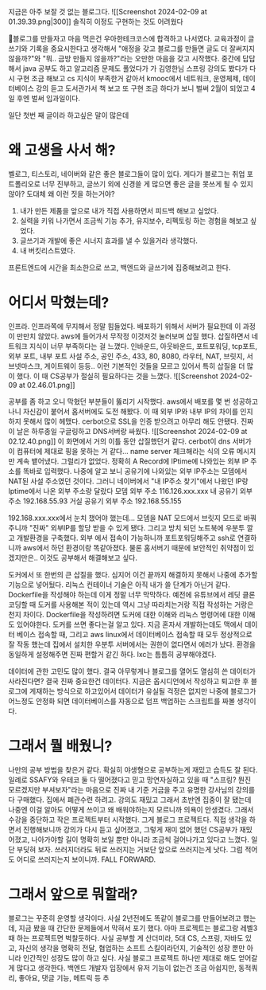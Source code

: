 지금은 아주 보잘 것 없는 블로그다.
![[Screenshot 2024-02-09 at 01.39.39.png|300]]
솔직히  이정도 구현하는 것도 어려웠다

블로그를 만들자고 마음 먹은건 우아한테크코스에 합격하고 나서였다.
교육과정이 글쓰기와 기록을 중요시한다고 생각해서 "애정을 갖고 블로그를 만들면 글도 더 잘써지지 않을까?"와 "뭐.. 금방 만들지 않을까?"라는 오만한 마음을 갖고 시작했다.
중간에 답답해서 java 공부도 하고 알고리즘 문제도 풀었다가 가 김영한님 스프링 강의도 봤다가 다시 구현 조금 해보고 cs 지식이 부족한거 같아서 kmooc에서 네트워크, 운영체제, 데이터베이스 강의 듣고 도서관가서 책 보고 또 구현 조금 하다가 보니 벌써 2월이 되었고 4일 후엔 벌써 입과일이다.

일단 첫번 째 글이라 하고싶은 말이 많은데 


# 왜 고생을 사서 해?

벨로그, 티스토리, 네이버와 같은 좋은 블로그들이 많이 있다. 게다가 블로그는 취업 포트폴리오로 너무 진부하고, 글쓰기 외에 신경쓸 게 많으면 좋은 글을 못쓰게 될 수 있지 않아? 도대체 왜 이런 짓을 하는거야?

1. 내가 만든 제품을 앞으로 내가 직접 사용하면서 피드백 해보고 싶었다.
2. 실력을 키워 나가면서 조금씩 기능 추가, 유지보수, 리펙토링 하는 경험을 해보고 싶었다.
3. 글쓰기과 개발에 좋은 시너지 효과를 낼 수 있을거라 생각했다.
4. 내 버킷리스트였다.

프론트엔드에 시간을 최소한으로 쓰고, 백엔드와 글쓰기에 집중해보려고 한다.

# 어디서 막혔는데?

인프라. 인프라쪽에 무지해서 정말 힘들었다. 배포하기 위해서 서버가 필요한데 이 과정이 만만치 않았다. aws에 들어가서 무작정 이것저것 눌러보며 삽질 했다. 삽질하면서 네트워크 지식이 너무 부족하다는 걸 느꼈다. 인바운드, 아웃바운드, 포트포워딩, tcp포트, 외부 포트, 내부 포트 사설 주소, 공인 주소, 433, 80, 8080, 라우터, NAT, 브릿지, 서브넷마스크, 게이트웨이 등등.. 이런 기본적인 것들을 모르고 있어서 특히 삽질을 더 많이 했다. 이 때 CS공부가 절실히 필요하다는 것을 느꼈다.
![[Screenshot 2024-02-09 at 02.46.01.png]]

공부를 좀 하고 오니 막혔던 부분들이 뚫리기 시작했다. aws에서 배포를 몇 번 성공하고 나니 자신감이 붙어서 홈서버에도 도전 해봤다. 이 때 외부 IP와 내부 IP의 차이를 인지하지 못해서 많이 헤맸다. cerbot으로 SSL을 인증 받으려고 아무리 해도 안됐다. 진짜 이 날은 하루종일 구글링하고 DNS서버랑 싸웠다.
![[Screenshot 2024-02-09 at 02.12.40.png]]
이 화면에서 거의 이틀 동안 삽질했던거 같다. cerbot이 dns 서버가 이 컴퓨터에 제대로 핑을 못하는 거 같다... name server 체크해라는 식의 오류 메시지만 계속 뱉어냈다. 
그럴리가 없었다. 정확히 A Record에 IPtime에 나와있는 외부 IP 주소를 똑바로 입력했다. 나중에 알고 보니 공유기에 나와있는 외부 IP주소는 모뎀에서 NAT된 사설 주소였던 것이다. 그러니 네이버에서 "내 IP주소 찾기"에서 나왔던 IP랑 Iptime에서 나온 외부 주소랑 달랐다
모뎀 외부 주소 116.126.xxx.xxx
내 공유기 외부 주소 192.168.55.93
거실 공유기 외부 주소 192.168.55.155

192.168.xxx.xxx에서 눈치 챘어야 했는데... 모뎀을 NAT 모드에서 브릿지 모드로 바꿔주니까 "진짜" 외부IP를 할당 받을 수 있게 됐다. 그리고 방치 되던 노트북에 우분투 깔고 개발환경을 구축했다. 외부 에서 접속이 가능하니까 포트포워딩해주고 ssh로 연결하니까 aws에서 하던 환경이랑 똑같아졌다. 물론 홈서버기 때문에 보안적인 취약점이 있겠지만은.. 이것도 공부해서 해결해보고 싶다.

도커에서 또 한번의 큰 삽질을 했다. 심지어 이건 끝까지 해결하지 못해서 나중에 추가할 기능으로 넣어뒀다. 리눅스 컨테이너 기술은 아직 내가 쓸 단계가 아닌거 같다. Dockerfile을 작성해야 하는데 이게 정말 너무 막막하다. 예전에 유튜브에서 레딧 클론 코딩할 때 도커를 사용해본 적이 있는데 역시 그냥 따라치는거랑 직접 작성하는 거랑은 천지 차이다. Dockerfile을 작성하려면 도커에 대한 이해와 리눅스 명령어에 대한 이해도 있어야한다. 도커를 쓰면 좋다는걸 알고 있다. 지금 혼자서 개발하는데도 맥에서 데이터 베이스 접속할 때, 그리고 aws linux에서 데이터베이스 접속할 때 모두 정상적으로 잘 작동 했는데 집에서 설치한 우분투 서버에서는 권한이 없다면서 에러가 났다. 환경을 동일하게 설정해주면 진짜 편할거 같긴 하다. lxc는 틈틈히 공부해야겠다.

데이터에 관한 고민도 많이 했다. 결국 아무렇게나 블로그를 열어도 열심히 쓴 데이터가 사라진다면?  결국 진짜 중요한건 데이터다. 지금은 옵시디언에서 작성하고 퇴고한 후 블로그에 게재하는 방식으로 하고있어서 데이터가 유실될 걱정은 없지만 나중에 블로그가 어느정도 안정화 되면 데이터베이스를 자동으로 덤프 백업하는 스크립트를 짜볼 생각이다.

# 그래서 뭘 배웠니?

나만의 공부 방법을 찾은거 같다. 확실히 야생형으로 공부하는게 재밌고 습득도 잘 된다. 일례로 SSAFY와 우테코 둘 다 떨어졌다고 믿고 망연자실하고 있을 때 "스프링? 뭔진 모르겠지만 부셔보자"라는 마음으로 진짜 내 기준 거금을 주고 유명한 강사님의 강의를 다 구매했다. 집에서 폐관수련 하려고. 강의도 재밌고 그래서 초반엔 집중이 잘 됐는데 나중엔 이걸 알아도 어떻게 쓰이고 왜 배워야하는지 모르니까 의욕이 안생겼다. 그래서 수강을 중단하고 작은 프로젝트부터 시작했다. 그게 블로그 프로젝트다. 직접 생각을 하면서 진행해보니까 강의가 다시 듣고 싶어졌고, 그렇게 재미 없어 했던 CS공부가 재밌어졌고, 나아가야할 길이 명확히 보일 뿐만 아니라 조금씩 걸어나가고 있다고 느꼈다.
일단 부딪혀 보자. 쓰러지더라도 뒤로 쓰러지는 거보단 앞으로 쓰러지는게 낫다. 그럼 적어도 어디로 쓰러지는지 보이니까. FALL FORWARD.

# 그래서 앞으로 뭐할래?

블로그는 꾸준히 운영할 생각이다. 사실 2년전에도 똑같이 블로그를 만들어보려고 했는데, 지금 봤을 때 간단한 문제들에서 막혀서 포기 했다. 아마 프로젝트는 블로그랑 레벨3때 하는 프로젝트면 벅찰듯하다. 사실 공부할 게 산더미라, 5대 CS, 스프링, 자바도 있고, 자신의 생각을 명확히 전달, 협업하는 소프트 스킬이라던지, 기술적인 성장 뿐만 아니라 인간적인 성장도 많이 하고 싶다. 
사실 블로그 프로젝트 하나만 제대로 해도 얻어갈 게 많다고 생각한다. 백엔드 개발자 입장에서 유저 기능이 없는건 조금 아쉽지만, 동적쿼리, 좋아요, 댓글 기능, 메트릭 등 추
